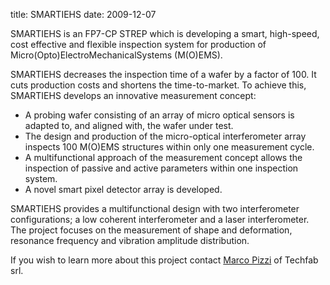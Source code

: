 title: SMARTIEHS
date: 2009-12-07 

SMARTIEHS is an FP7-CP STREP which is developing a smart, high-speed, cost effective and flexible inspection system for production of Micro(Opto)ElectroMechanicalSystems (M(O)EMS).
<!--break-->
SMARTIEHS decreases the inspection time of a wafer by a factor of 100. It cuts production costs and shortens the time-to-market. To achieve this, SMARTIEHS develops an innovative measurement concept:   
 
* A probing wafer consisting of an array of micro optical sensors is adapted to, and aligned with, the wafer under test.  
* The design and production of the micro-optical interferometer array inspects 100 M(O)EMS structures within only one measurement cycle.  
* A multifunctional approach of the measurement concept allows the inspection of passive and active parameters within one inspection system.  
* A novel smart pixel detector array is developed.  

SMARTIEHS provides a multifunctional design with two interferometer configurations; a low coherent interferometer and a laser interferometer. The project focuses on the measurement of shape and deformation, resonance frequency and vibration amplitude distribution.  
  
If you wish to learn more about this project contact [Marco Pizzi](mailto:marco.pizzi@techfabmnt.it) of Techfab srl.
